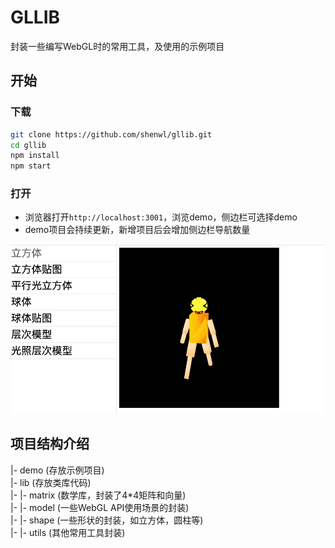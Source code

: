 # GLLIB
封装一些编写WebGL时的常用工具，及使用的示例项目

## 开始
### 下载  
```bash
git clone https://github.com/shenwl/gllib.git
cd gllib
npm install
npm start
```

### 打开
- 浏览器打开`http://localhost:3001`，浏览demo，侧边栏可选择demo
- demo项目会持续更新，新增项目后会增加侧边栏导航数量

![image](https://raw.githubusercontent.com/shenwl/gllib/master/static/demo.jpg)


## 项目结构介绍
|- demo (存放示例项目)  
|- lib  (存放类库代码)  
|- |- matrix (数学库，封装了4*4矩阵和向量)  
|- |- model (一些WebGL API使用场景的封装)   
|- |- shape (一些形状的封装，如立方体，圆柱等)   
|- |- utils (其他常用工具封装)


